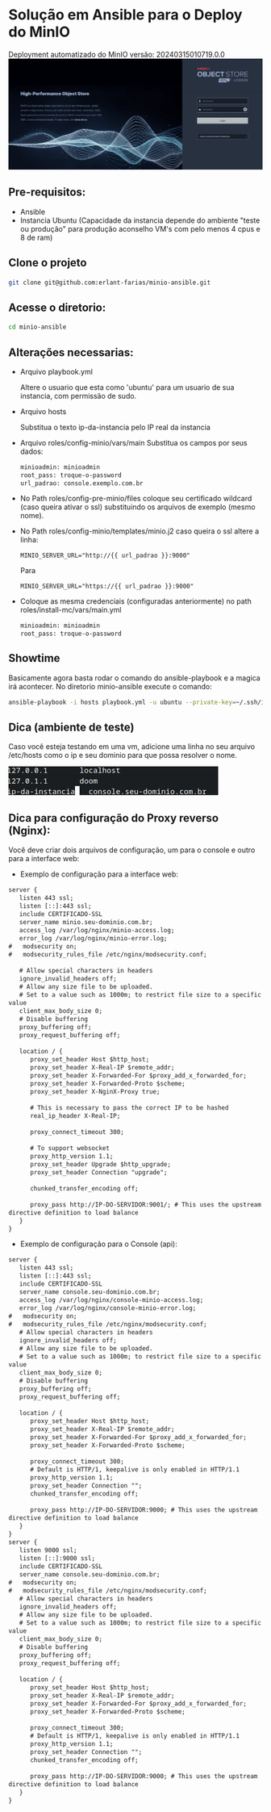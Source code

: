 # Solução em Ansible para o Deploy do MinIO
Deployment automatizado do MinIO versão: 20240315010719.0.0
![alt text](minio.png)
## Pre-requisitos:
* Ansible
* Instancia Ubuntu (Capacidade da instancia depende do ambiente "teste ou produção" para produção aconselho VM's com pelo menos 4 cpus e 8 de ram)

## Clone o projeto
```bash
git clone git@github.com:erlant-farias/minio-ansible.git
```
## Acesse o diretorio:

```bash
cd minio-ansible
```
## Alterações necessarias:

* Arquivo playbook.yml

    Altere o usuario que esta como 'ubuntu' para um usuario de sua instancia, com permissão de sudo.

* Arquivo hosts
    
    Substitua o texto ip-da-instancia pelo IP real da instancia

* Arquivo roles/config-minio/vars/main
    Substitua os campos por seus dados:
    ```
    minioadmin: minioadmin
    root_pass: troque-o-password
    url_padrao: console.exemplo.com.br
    ```
* No Path roles/config-pre-minio/files coloque seu certificado wildcard (caso queira ativar o ssl) substituindo os arquivos de exemplo (mesmo nome).

* No Path roles/config-minio/templates/minio.j2 caso queira o ssl altere a linha:
    ```
    MINIO_SERVER_URL="http://{{ url_padrao }}:9000"
    ```
    Para
    ```
    MINIO_SERVER_URL="https://{{ url_padrao }}:9000"
    ```
* Coloque as mesma credenciais (configuradas anteriormente) no path roles/install-mc/vars/main.yml
    ```
    minioadmin: minioadmin
    root_pass: troque-o-password
    ```

## Showtime

Basicamente agora basta rodar o comando do ansible-playbook e a magica irá acontecer. No diretorio minio-ansible execute o comando:

```bash
ansible-playbook -i hosts playbook.yml -u ubuntu --private-key=~/.ssh/id_rsa
```

## Dica (ambiente de teste)
Caso você esteja testando em uma vm, adicione uma linha no seu arquivo /etc/hosts como o ip e seu dominio para que possa resolver o nome.

![alt text](etc-hosts.png)



## Dica para configuração do Proxy reverso (Nginx):

Você deve criar dois arquivos de configuração, um para o console e outro para a interface web:

* Exemplo de configuração para a interface web:

```
server {
   listen 443 ssl;
   listen [::]:443 ssl;
   include CERTIFICADO-SSL
   server_name minio.seu-dominio.com.br;
   access_log /var/log/nginx/minio-access.log;
   error_log /var/log/nginx/minio-error.log;
#   modsecurity on;
#   modsecurity_rules_file /etc/nginx/modsecurity.conf;  

   # Allow special characters in headers
   ignore_invalid_headers off;
   # Allow any size file to be uploaded.
   # Set to a value such as 1000m; to restrict file size to a specific value
   client_max_body_size 0;
   # Disable buffering
   proxy_buffering off;
   proxy_request_buffering off;

   location / {
      proxy_set_header Host $http_host;
      proxy_set_header X-Real-IP $remote_addr;
      proxy_set_header X-Forwarded-For $proxy_add_x_forwarded_for;
      proxy_set_header X-Forwarded-Proto $scheme;
      proxy_set_header X-NginX-Proxy true;

      # This is necessary to pass the correct IP to be hashed
      real_ip_header X-Real-IP;

      proxy_connect_timeout 300;

      # To support websocket
      proxy_http_version 1.1;
      proxy_set_header Upgrade $http_upgrade;
      proxy_set_header Connection "upgrade";

      chunked_transfer_encoding off;

      proxy_pass http://IP-DO-SERVIDOR:9001/; # This uses the upstream directive definition to load balance
   }
}
```

* Exemplo de configuração para o Console (api):

```
server {
   listen 443 ssl;
   listen [::]:443 ssl;
   include CERTIFICADO-SSL
   server_name console.seu-dominio.com.br;
   access_log /var/log/nginx/console-minio-access.log;
   error_log /var/log/nginx/console-minio-error.log;
#   modsecurity on;
#   modsecurity_rules_file /etc/nginx/modsecurity.conf; 
   # Allow special characters in headers
   ignore_invalid_headers off;
   # Allow any size file to be uploaded.
   # Set to a value such as 1000m; to restrict file size to a specific value
   client_max_body_size 0;
   # Disable buffering
   proxy_buffering off;
   proxy_request_buffering off;

   location / {
      proxy_set_header Host $http_host;
      proxy_set_header X-Real-IP $remote_addr;
      proxy_set_header X-Forwarded-For $proxy_add_x_forwarded_for;
      proxy_set_header X-Forwarded-Proto $scheme;

      proxy_connect_timeout 300;
      # Default is HTTP/1, keepalive is only enabled in HTTP/1.1
      proxy_http_version 1.1;
      proxy_set_header Connection "";
      chunked_transfer_encoding off;

      proxy_pass http://IP-DO-SERVIDOR:9000; # This uses the upstream directive definition to load balance
   }
}
server {
   listen 9000 ssl;
   listen [::]:9000 ssl;
   include CERTIFICADO-SSL
   server_name console.seu-dominio.com.br;
#   modsecurity on;
#   modsecurity_rules_file /etc/nginx/modsecurity.conf;
   # Allow special characters in headers
   ignore_invalid_headers off;
   # Allow any size file to be uploaded.
   # Set to a value such as 1000m; to restrict file size to a specific value
   client_max_body_size 0;
   # Disable buffering
   proxy_buffering off;
   proxy_request_buffering off;

   location / {
      proxy_set_header Host $http_host;
      proxy_set_header X-Real-IP $remote_addr;
      proxy_set_header X-Forwarded-For $proxy_add_x_forwarded_for;
      proxy_set_header X-Forwarded-Proto $scheme;

      proxy_connect_timeout 300;
      # Default is HTTP/1, keepalive is only enabled in HTTP/1.1
      proxy_http_version 1.1;
      proxy_set_header Connection "";
      chunked_transfer_encoding off;

      proxy_pass http://IP-DO-SERVIDOR:9000; # This uses the upstream directive definition to load balance
   }
}
```